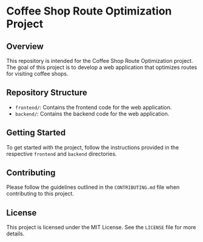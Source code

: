 # Coffee Shop Route Optimization Project

## Overview
This repository is intended for the Coffee Shop Route Optimization project. The goal of this project is to develop a web application that optimizes routes for visiting coffee shops.

## Repository Structure
- `frontend/`: Contains the frontend code for the web application.
- `backend/`: Contains the backend code for the web application.

## Getting Started
To get started with the project, follow the instructions provided in the respective `frontend` and `backend` directories.

## Contributing
Please follow the guidelines outlined in the `CONTRIBUTING.md` file when contributing to this project.

## License
This project is licensed under the MIT License. See the `LICENSE` file for more details.

<!-- Trivial change for creating a pull request -->
